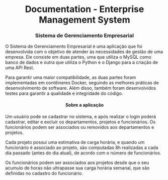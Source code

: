 <h1 align= "center">
    Documentation - Enterprise Management System 
</h1>

<h3 align= "center">
    Sistema de Gerenciamento Empresarial
</h3>


O Sistema de Gerenciamento Empresarial é uma aplicação que foi desenvolvida com o objetivo de atender às necessidades de gestão de uma empresa. Ele consiste em duas partes, uma que utiliza o MySQL como banco de dados e outra que utiliza o Python e o Django para a criação de uma API Rest. 

Para garantir uma maior compatibilidade, as duas partes foram implementadas em contêineres Docker, seguindo as melhores práticas de desenvolvimento de software. Além disso, também foram desenvolvidos testes para garantir a qualidade e integridade do código.

<h4 align= "center">
  Sobre a aplicação
</h4>

####

Um usuário pode se cadastrar no sistema, e após realizar o login poderá cadastrar, editar e excluir os departamentos, projetos e funcionários.
Os funcionários podem ser associados ou removidos aos departamentos e projetos.

Cada projeto possui uma estimativa de carga horária, e quando um funcionário é associado ao projeto, são computadas 8h realizadas a cada dia passado (antes do dia atual), de acordo com o número de funcionários.

Os funcionários podem ser associados aos projetos desde que o seu acumulo de horas não ultrapasse sua carga horária semanal, que são definidas no cadastro do funcionário.


<blockquote align="center"></blockquote>
